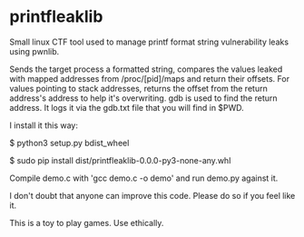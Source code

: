 # printfleaklib
Small linux CTF tool used to manage printf format string vulnerability leaks using pwnlib.

Sends the target process a formatted string, compares the values leaked with mapped addresses from /proc/[pid]/maps and return their offsets.
For values pointing to stack addresses, returns the offset from the return address's address to help it's overwriting.
gdb is used to find the return address. It logs it via the gdb.txt file that you will find in $PWD.

I install it this way:

\$ python3 setup.py bdist_wheel

\$ sudo pip install dist/printfleaklib-0.0.0-py3-none-any.whl


Compile demo.c with 'gcc demo.c -o demo' and run demo.py against it.

I don't doubt that anyone can improve this code. Please do so if you feel like it.

This is a toy to play games. Use ethically.
